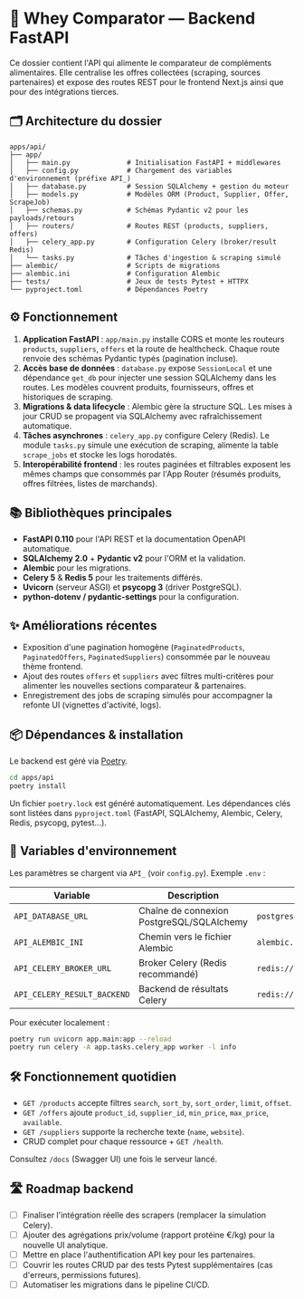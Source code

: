 # 🧬 Whey Comparator — Backend FastAPI

Ce dossier contient l'API qui alimente le comparateur de compléments alimentaires. Elle centralise les offres collectées (scraping, sources partenaires) et expose des routes REST pour le frontend Next.js ainsi que pour des intégrations tierces.

## 🗂️ Architecture du dossier

```
apps/api/
├── app/
│   ├── main.py              # Initialisation FastAPI + middlewares
│   ├── config.py            # Chargement des variables d'environnement (préfixe API_)
│   ├── database.py          # Session SQLAlchemy + gestion du moteur
│   ├── models.py            # Modèles ORM (Product, Supplier, Offer, ScrapeJob)
│   ├── schemas.py           # Schémas Pydantic v2 pour les payloads/retours
│   ├── routers/             # Routes REST (products, suppliers, offers)
│   ├── celery_app.py        # Configuration Celery (broker/result Redis)
│   └── tasks.py             # Tâches d'ingestion & scraping simulé
├── alembic/                 # Scripts de migrations
├── alembic.ini              # Configuration Alembic
├── tests/                   # Jeux de tests Pytest + HTTPX
└── pyproject.toml           # Dépendances Poetry
```

## ⚙️ Fonctionnement

1. **Application FastAPI** : `app/main.py` installe CORS et monte les routeurs `products`, `suppliers`, `offers` et la route de healthcheck. Chaque route renvoie des schémas Pydantic typés (pagination incluse).
2. **Accès base de données** : `database.py` expose `SessionLocal` et une dépendance `get_db` pour injecter une session SQLAlchemy dans les routes. Les modèles couvrent produits, fournisseurs, offres et historiques de scraping.
3. **Migrations & data lifecycle** : Alembic gère la structure SQL. Les mises à jour CRUD se propagent via SQLAlchemy avec rafraîchissement automatique.
4. **Tâches asynchrones** : `celery_app.py` configure Celery (Redis). Le module `tasks.py` simule une exécution de scraping, alimente la table `scrape_jobs` et stocke les logs horodatés.
5. **Interopérabilité frontend** : les routes paginées et filtrables exposent les mêmes champs que consommés par l'App Router (résumés produits, offres filtrées, listes de marchands).

## 📚 Bibliothèques principales

- **FastAPI 0.110** pour l'API REST et la documentation OpenAPI automatique.
- **SQLAlchemy 2.0** + **Pydantic v2** pour l'ORM et la validation.
- **Alembic** pour les migrations.
- **Celery 5** & **Redis 5** pour les traitements différés.
- **Uvicorn** (serveur ASGI) et **psycopg 3** (driver PostgreSQL).
- **python-dotenv / pydantic-settings** pour la configuration.

## ✨ Améliorations récentes

- Exposition d'une pagination homogène (`PaginatedProducts`, `PaginatedOffers`, `PaginatedSuppliers`) consommée par le nouveau thème frontend.
- Ajout des routes `offers` et `suppliers` avec filtres multi-critères pour alimenter les nouvelles sections comparateur & partenaires.
- Enregistrement des jobs de scraping simulés pour accompagner la refonte UI (vignettes d'activité, logs).

## 📦 Dépendances & installation

Le backend est géré via [Poetry](https://python-poetry.org/).

```bash
cd apps/api
poetry install
```

Un fichier `poetry.lock` est généré automatiquement. Les dépendances clés sont listées dans `pyproject.toml` (FastAPI, SQLAlchemy, Alembic, Celery, Redis, psycopg, pytest...).

## 🔐 Variables d'environnement

Les paramètres se chargent via `API_` (voir `config.py`). Exemple `.env` :

| Variable | Description | Valeur par défaut |
| --- | --- | --- |
| `API_DATABASE_URL` | Chaîne de connexion PostgreSQL/SQLAlchemy | `postgresql+psycopg://postgres:postgres@db:5432/whey` |
| `API_ALEMBIC_INI` | Chemin vers le fichier Alembic | `alembic.ini` |
| `API_CELERY_BROKER_URL` | Broker Celery (Redis recommandé) | `redis://redis:6379/0` |
| `API_CELERY_RESULT_BACKEND` | Backend de résultats Celery | `redis://redis:6379/0` |

Pour exécuter localement :

```bash
poetry run uvicorn app.main:app --reload
poetry run celery -A app.tasks.celery_app worker -l info
```

## 🛠️ Fonctionnement quotidien

- `GET /products` accepte filtres `search`, `sort_by`, `sort_order`, `limit`, `offset`.
- `GET /offers` ajoute `product_id`, `supplier_id`, `min_price`, `max_price`, `available`.
- `GET /suppliers` supporte la recherche texte (`name`, `website`).
- CRUD complet pour chaque ressource + `GET /health`.

Consultez `/docs` (Swagger UI) une fois le serveur lancé.

## 🛣️ Roadmap backend

- [ ] Finaliser l'intégration réelle des scrapers (remplacer la simulation Celery).
- [ ] Ajouter des agrégations prix/volume (rapport protéine €/kg) pour la nouvelle UI analytique.
- [ ] Mettre en place l'authentification API key pour les partenaires.
- [ ] Couvrir les routes CRUD par des tests Pytest supplémentaires (cas d'erreurs, permissions futures).
- [ ] Automatiser les migrations dans le pipeline CI/CD.
